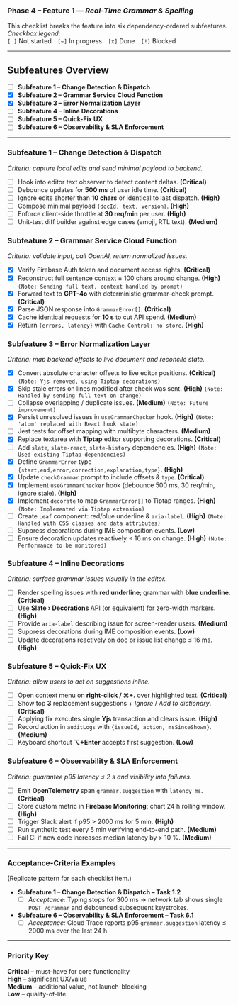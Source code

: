 ### Phase 4 – Feature 1 — *Real-Time Grammar & Spelling*  

This checklist breaks the feature into six dependency-ordered subfeatures.  
*Checkbox legend:*  
`[ ]` Not started `[~]` In progress `[x]` Done `[!]` Blocked  

---

## Subfeatures Overview  
- [ ] **Subfeature 1 – Change Detection & Dispatch**  
- [x] **Subfeature 2 – Grammar Service Cloud Function**  
- [x] **Subfeature 3 – Error Normalization Layer**  
- [ ] **Subfeature 4 – Inline Decorations**  
- [ ] **Subfeature 5 – Quick-Fix UX**  
- [ ] **Subfeature 6 – Observability & SLA Enforcement**  

---

### Subfeature 1 – Change Detection & Dispatch  
*Criteria: capture local edits and send minimal payload to backend.*

  - [ ] Hook into editor text observer to detect content deltas. **(Critical)**  
  - [ ] Debounce updates for **500 ms** of user idle time. **(Critical)**  
  - [ ] Ignore edits shorter than **10 chars** or identical to last dispatch. **(High)**  
  - [ ] Compose minimal payload `{docId, text, version}`. **(High)**  
  - [ ] Enforce client-side throttle at **30 req/min** per user. **(High)**  
  - [ ] Unit-test diff builder against edge cases (emoji, RTL text). **(Medium)**  

### Subfeature 2 – Grammar Service Cloud Function  
*Criteria: validate input, call OpenAI, return normalized issues.*

  - [x] Verify Firebase Auth token and document access rights. **(Critical)**  
  - [x] Reconstruct full sentence context ± 100 chars around change. **(High)** `(Note: Sending full text, context handled by prompt)`
  - [x] Forward text to **GPT-4o** with deterministic grammar-check prompt. **(Critical)**  
  - [x] Parse JSON response into `GrammarError[]`. **(Critical)**  
  - [x] Cache identical requests for **10 s** to cut API spend. **(Medium)**  
  - [x] Return `{errors, latency}` with `Cache-Control: no-store`. **(High)**  

### Subfeature 3 – Error Normalization Layer  
*Criteria: map backend offsets to live document and reconcile state.*

  - [x] Convert absolute character offsets to live editor positions. **(Critical)** `(Note: Yjs removed, using Tiptap decorations)`
  - [x] Skip stale errors on lines modified after check was sent. **(High)** `(Note: Handled by sending full text on change)`
  - [ ] Collapse overlapping / duplicate issues. **(Medium)** `(Note: Future improvement)`
  - [x] Persist unresolved issues in `useGrammarChecker` hook. **(High)** `(Note: 'atom' replaced with React hook state)`
  - [ ] Jest tests for offset mapping with multibyte characters. **(Medium)**  
  - [x] Replace textarea with **Tiptap** editor supporting decorations. **(Critical)**  
  - [ ] Add `slate`, `slate-react`, `slate-history` dependencies. **(High)** `(Note: Used existing Tiptap dependencies)`
  - [x] Define `GrammarError` type `{start,end,error,correction,explanation,type}`. **(High)**  
  - [x] Update `checkGrammar` prompt to include offsets & `type`. **(Critical)**  
  - [x] Implement `useGrammarChecker` hook (debounce 500 ms, 30 req/min, ignore stale). **(High)**  
  - [x] Implement `decorate` to map `GrammarError[]` to Tiptap ranges. **(High)** `(Note: Implemented via Tiptap extension)`
  - [ ] Create `Leaf` component: red/blue underline & `aria-label`. **(High)** `(Note: Handled with CSS classes and data attributes)`
  - [ ] Suppress decorations during IME composition events. **(Low)**  
  - [ ] Ensure decoration updates reactively ≤ 16 ms on change. **(High)** `(Note: Performance to be monitored)`

### Subfeature 4 – Inline Decorations  
*Criteria: surface grammar issues visually in the editor.*

  - [ ] Render spelling issues with **red underline**; grammar with **blue underline**. **(Critical)**  
  - [ ] Use **Slate › Decorations** API (or equivalent) for zero-width markers. **(High)**  
  - [ ] Provide `aria-label` describing issue for screen-reader users. **(Medium)**  
  - [ ] Suppress decorations during IME composition events. **(Low)**  
  - [ ] Update decorations reactively on doc or issue list change ≤ 16 ms. **(High)**  

### Subfeature 5 – Quick-Fix UX  
*Criteria: allow users to act on suggestions inline.*

  - [ ] Open context menu on **right-click / ⌘+.** over highlighted text. **(Critical)**  
  - [ ] Show top **3** replacement suggestions + *Ignore* / *Add to dictionary*. **(Critical)**  
  - [ ] Applying fix executes single **Yjs** transaction and clears issue. **(High)**  
  - [ ] Record action in `auditLogs` with `{issueId, action, msSinceShown}`. **(Medium)**  
  - [ ] Keyboard shortcut **⌥+Enter** accepts first suggestion. **(Low)**  

### Subfeature 6 – Observability & SLA Enforcement  
*Criteria: guarantee p95 latency ≤ 2 s and visibility into failures.*

  - [ ] Emit **OpenTelemetry** span `grammar.suggestion` with `latency_ms`. **(Critical)**  
  - [ ] Store custom metric in **Firebase Monitoring**; chart 24 h rolling window. **(High)**  
  - [ ] Trigger Slack alert if p95 > 2000 ms for 5 min. **(High)**  
  - [ ] Run synthetic test every 5 min verifying end-to-end path. **(Medium)**  
  - [ ] Fail CI if new code increases median latency by > 10 %. **(Medium)**  

---

### Acceptance-Criteria Examples  
(Replicate pattern for each checklist item.)

- **Subfeature 1 – Change Detection & Dispatch – Task 1.2**  
  - [ ] *Acceptance:* Typing stops for 300 ms → network tab shows single `POST /grammar` and debounced subsequent keystrokes.  

- **Subfeature 6 – Observability & SLA Enforcement – Task 6.1**  
  - [ ] *Acceptance:* Cloud Trace reports p95 `grammar.suggestion` latency ≤ 2000 ms over the last 24 h.  

---

### Priority Key  
**Critical** – must-have for core functionality  
**High** – significant UX/value  
**Medium** – additional value, not launch-blocking  
**Low** – quality-of-life 